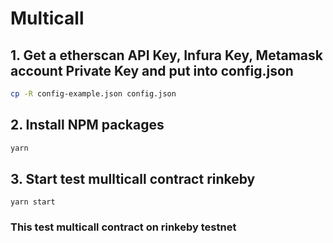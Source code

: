 # Multicall

## 1. Get a etherscan API Key, Infura Key, Metamask account Private Key and put into config.json

```sh
cp -R config-example.json config.json
```

## 2. Install NPM packages

```sh
yarn
```

## 3. Start test mullticall contract rinkeby

```JS
yarn start
```

### This test multicall contract on rinkeby testnet
